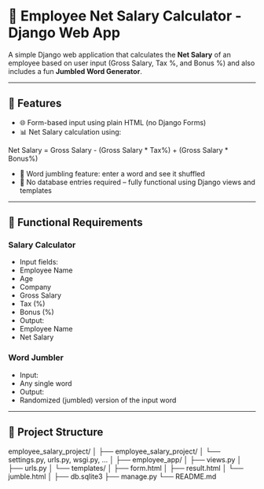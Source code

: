 # 🧮 Employee Net Salary Calculator - Django Web App

A simple Django web application that calculates the **Net Salary** of an employee based on user input (Gross Salary, Tax %, and Bonus %) and also includes a fun **Jumbled Word Generator**.

---

## 🚀 Features

- 🌐 Form-based input using plain HTML (no Django Forms)
- 📊 Net Salary calculation using:
  
Net Salary = Gross Salary - (Gross Salary * Tax%) + (Gross Salary * Bonus%)


- 🧠 Word jumbling feature: enter a word and see it shuffled
- 📝 No database entries required – fully functional using Django views and templates

---

## 🧩 Functional Requirements

### Salary Calculator

- Input fields:
- Employee Name
- Age
- Company
- Gross Salary
- Tax (%)
- Bonus (%)
- Output:
- Employee Name
- Net Salary

### Word Jumbler

- Input:
- Any single word
- Output:
- Randomized (jumbled) version of the input word

---

## 📁 Project Structure

employee_salary_project/ │ ├── employee_salary_project/ │ └── settings.py, urls.py, wsgi.py, ... │ ├── employee_app/ │ ├── views.py │ ├── urls.py │ └── templates/ │ ├── form.html │ ├── result.html │ └── jumble.html │ ├── db.sqlite3 ├── manage.py └── README.md
